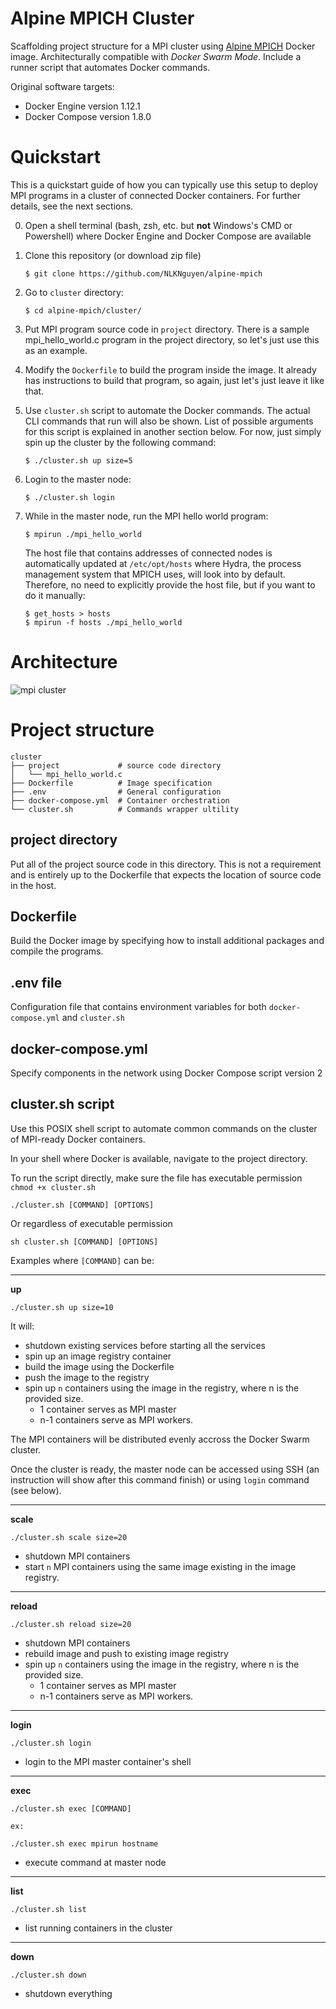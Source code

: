 Alpine MPICH Cluster
====================

Scaffolding project structure for a MPI cluster using [Alpine MPICH](https://hub.docker.com/r/nlknguyen/alpine-mpich) Docker image. Architecturally compatible with *Docker Swarm Mode*. Include a runner script that automates Docker commands.

Original software targets:
- Docker Engine version 1.12.1
- Docker Compose version 1.8.0

# Quickstart

This is a quickstart guide of how you can typically use this setup to deploy MPI programs in a cluster of connected Docker containers. For further details, see the next sections.

0. Open a shell terminal (bash, zsh, etc. but **not** Windows's CMD or Powershell) where Docker Engine and Docker Compose are available

1. Clone this repository (or download zip file) 
    ```
    $ git clone https://github.com/NLKNguyen/alpine-mpich
    ```

2. Go to `cluster` directory: 
    ```
    $ cd alpine-mpich/cluster/
    ```

3. Put MPI program source code in `project` directory. There is a sample mpi_hello_world.c program  in the project directory, so let's just use this as an example.

4. Modify the `Dockerfile` to build the program inside the image. It already has instructions to build that program, so again, just let's just leave it like that.

5. Use `cluster.sh` script to automate the Docker commands. The actual CLI commands that run will also be shown. List of possible arguments for this script is explained in another section below. For now, just simply spin up the cluster by the following command: 
    ```
    $ ./cluster.sh up size=5
    ```

6. Login to the master node:
    ```
    $ ./cluster.sh login
    ```

7. While in the master node, run the MPI hello world program:
    ```
    $ mpirun ./mpi_hello_world
    ```
    The host file that contains addresses of connected nodes is automatically updated at `/etc/opt/hosts` where Hydra, the process management system that MPICH uses, will look into by default. Therefore, no need to explicitly provide the host file, but if you want to do it manually:

    ```
    $ get_hosts > hosts
    $ mpirun -f hosts ./mpi_hello_world
    ```

# Architecture

![mpi cluster](https://cloud.githubusercontent.com/assets/4667129/19843876/c5b77c78-9ee3-11e6-8068-20e37f5e8655.png)

# Project structure
```
cluster
├── project             # source code directory
│   └── mpi_hello_world.c
├── Dockerfile          # Image specification
├── .env                # General configuration
├── docker-compose.yml  # Container orchestration 
└── cluster.sh          # Commands wrapper ultility
```

## project directory
Put all of the project source code in this directory. This is not a requirement and is entirely up to the Dockerfile that expects the location of source code in the host.  

## Dockerfile
Build the Docker image by specifying how to install additional packages and compile the programs. 

## .env file

Configuration file that contains environment variables for both `docker-compose.yml` and `cluster.sh`

## docker-compose.yml
Specify components in the network using Docker Compose script version 2

## cluster.sh script

Use this POSIX shell script to automate common commands on the cluster of MPI-ready Docker containers.

In your shell where Docker is available, navigate to the project directory.

To run the script directly, make sure the file has executable permission `chmod +x cluster.sh`
```
./cluster.sh [COMMAND] [OPTIONS]
```

Or regardless of executable permission

```
sh cluster.sh [COMMAND] [OPTIONS]
```

Examples where `[COMMAND]` can be:

----

**up**
```
./cluster.sh up size=10
```
It will:
- shutdown existing services before starting all the services
- spin up an image registry container
- build the image using the Dockerfile
- push the image to the registry
- spin up `n` containers using the image in the registry, where n is the provided size. 
    - 1 container serves as MPI master
    - n-1 containers serve as MPI workers.

The MPI containers will be distributed evenly accross the Docker Swarm cluster.

Once the cluster is ready, the master node can be accessed using SSH (an instruction will show after this command finish) or using `login` command (see below).  

----

**scale**
```
./cluster.sh scale size=20
```

- shutdown MPI containers
- start `n` MPI containers using the same image existing in the image registry.

----

**reload**
```
./cluster.sh reload size=20
```

- shutdown MPI containers
- rebuild image and push to existing image registry
- spin up `n` containers using the image in the registry, where n is the provided size. 
    - 1 container serves as MPI master
    - n-1 containers serve as MPI workers.

----

**login**
```
./cluster.sh login
```

- login to the MPI master container's shell

----

**exec**
```
./cluster.sh exec [COMMAND]

ex:

./cluster.sh exec mpirun hostname
```

- execute command at master node

----

**list**
```
./cluster.sh list
```

- list running containers in the cluster

----

**down**
```
./cluster.sh down
```

- shutdown everything
